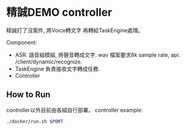 # 精誠DEMO controller

精誠打了沒案件, 將Voice轉文字 再轉給TaskEngine處理。

Component:

- ASR: 語音組模組, 將聲音轉成文字. wav 檔案要求8k sample rate, api: /client/dynamic/recognize.
- TaskEngine 負責接收文字轉成任務. 
- Controller 

## How to Run

controller以外目前由各組自行部署。
controller example:

```bash
./docker/run.sh $PORT
```
